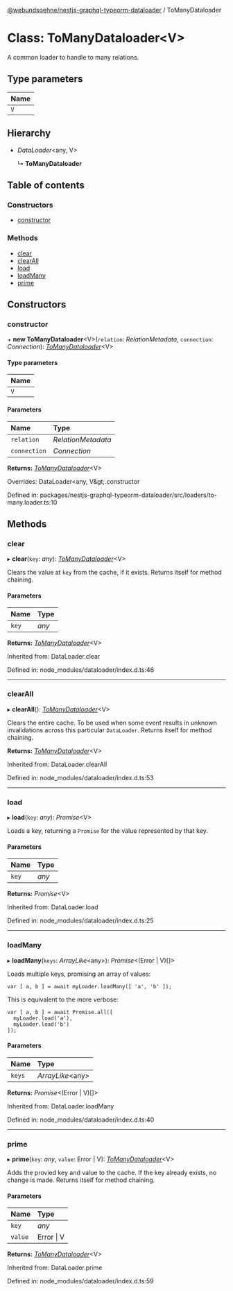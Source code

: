 [@webundsoehne/nestjs-graphql-typeorm-dataloader](../README.md) / ToManyDataloader

# Class: ToManyDataloader<V\>

A common loader to handle to many relations.

## Type parameters

| Name |
| :------ |
| `V` |

## Hierarchy

- *DataLoader*<any, V\>

  ↳ **ToManyDataloader**

## Table of contents

### Constructors

- [constructor](tomanydataloader.md#constructor)

### Methods

- [clear](tomanydataloader.md#clear)
- [clearAll](tomanydataloader.md#clearall)
- [load](tomanydataloader.md#load)
- [loadMany](tomanydataloader.md#loadmany)
- [prime](tomanydataloader.md#prime)

## Constructors

### constructor

\+ **new ToManyDataloader**<V\>(`relation`: *RelationMetadata*, `connection`: *Connection*): [*ToManyDataloader*](tomanydataloader.md)<V\>

#### Type parameters

| Name |
| :------ |
| `V` |

#### Parameters

| Name | Type |
| :------ | :------ |
| `relation` | *RelationMetadata* |
| `connection` | *Connection* |

**Returns:** [*ToManyDataloader*](tomanydataloader.md)<V\>

Overrides: DataLoader&lt;any, V\&gt;.constructor

Defined in: packages/nestjs-graphql-typeorm-dataloader/src/loaders/to-many.loader.ts:10

## Methods

### clear

▸ **clear**(`key`: *any*): [*ToManyDataloader*](tomanydataloader.md)<V\>

Clears the value at `key` from the cache, if it exists. Returns itself for
method chaining.

#### Parameters

| Name | Type |
| :------ | :------ |
| `key` | *any* |

**Returns:** [*ToManyDataloader*](tomanydataloader.md)<V\>

Inherited from: DataLoader.clear

Defined in: node_modules/dataloader/index.d.ts:46

___

### clearAll

▸ **clearAll**(): [*ToManyDataloader*](tomanydataloader.md)<V\>

Clears the entire cache. To be used when some event results in unknown
invalidations across this particular `DataLoader`. Returns itself for
method chaining.

**Returns:** [*ToManyDataloader*](tomanydataloader.md)<V\>

Inherited from: DataLoader.clearAll

Defined in: node_modules/dataloader/index.d.ts:53

___

### load

▸ **load**(`key`: *any*): *Promise*<V\>

Loads a key, returning a `Promise` for the value represented by that key.

#### Parameters

| Name | Type |
| :------ | :------ |
| `key` | *any* |

**Returns:** *Promise*<V\>

Inherited from: DataLoader.load

Defined in: node_modules/dataloader/index.d.ts:25

___

### loadMany

▸ **loadMany**(`keys`: *ArrayLike*<any\>): *Promise*<(Error \| V)[]\>

Loads multiple keys, promising an array of values:

    var [ a, b ] = await myLoader.loadMany([ 'a', 'b' ]);

This is equivalent to the more verbose:

    var [ a, b ] = await Promise.all([
      myLoader.load('a'),
      myLoader.load('b')
    ]);

#### Parameters

| Name | Type |
| :------ | :------ |
| `keys` | *ArrayLike*<any\> |

**Returns:** *Promise*<(Error \| V)[]\>

Inherited from: DataLoader.loadMany

Defined in: node_modules/dataloader/index.d.ts:40

___

### prime

▸ **prime**(`key`: *any*, `value`: Error \| V): [*ToManyDataloader*](tomanydataloader.md)<V\>

Adds the provied key and value to the cache. If the key already exists, no
change is made. Returns itself for method chaining.

#### Parameters

| Name | Type |
| :------ | :------ |
| `key` | *any* |
| `value` | Error \| V |

**Returns:** [*ToManyDataloader*](tomanydataloader.md)<V\>

Inherited from: DataLoader.prime

Defined in: node_modules/dataloader/index.d.ts:59

